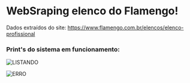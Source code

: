 # WebSraping elenco do Flamengo!

Dados extraídos do site: https://www.flamengo.com.br/elencos/elenco-profissional


### Print's do sistema em funcionamento:

![LISTANDO](https://user-images.githubusercontent.com/104654073/167957067-00087a17-ffed-49a8-94b3-86c618f69fec.png)


![ERRO](https://user-images.githubusercontent.com/104654073/167957084-7af63940-6f02-40f6-abbc-991d4461c847.png)

